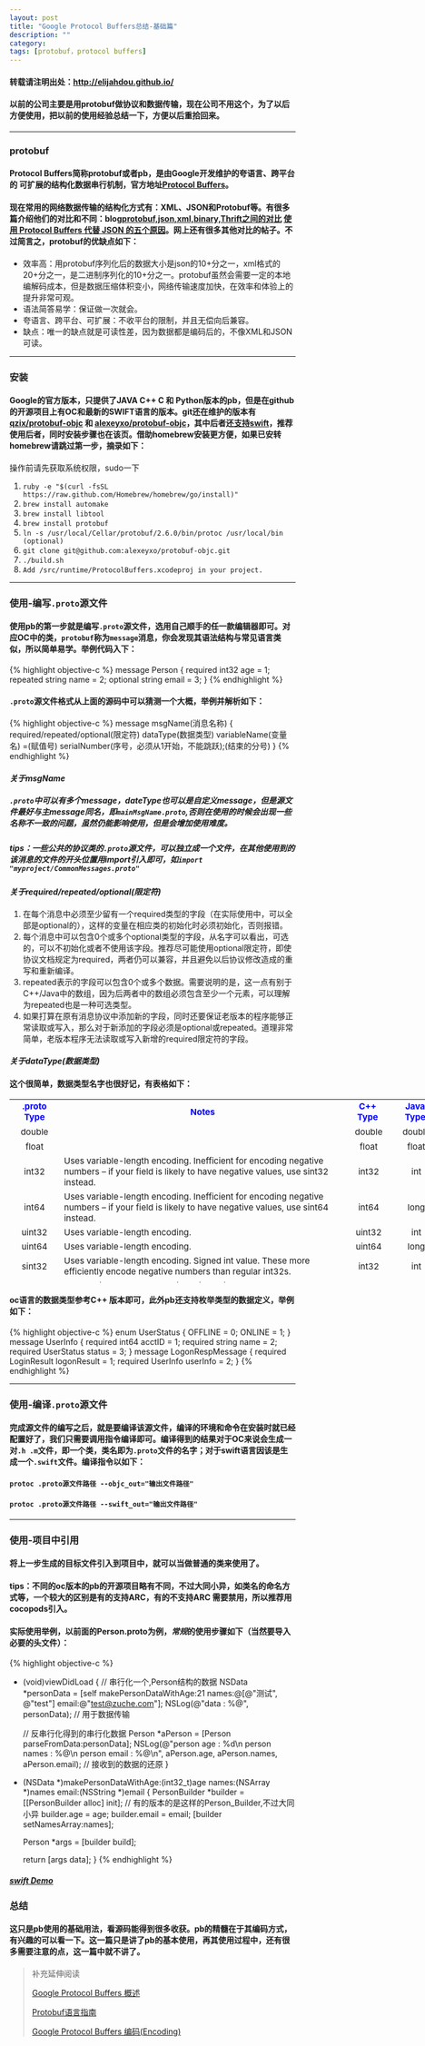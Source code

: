 ```yaml
---
layout: post
title: "Google Protocol Buffers总结-基础篇"
description: ""
category: 
tags: [protobuf，protocol buffers]
---
```


#### 转载请注明出处：http://elijahdou.github.io/

#### 以前的公司主要是用protobuf做协议和数据传输，现在公司不用这个，为了以后方便使用，把以前的使用经验总结一下，方便以后重拾回来。

***

### protobuf

#### Protocol Buffers简称protobuf或者pb，是由Google开发维护的夸语言、跨平台的 可扩展的结构化数据串行机制，官方地址[Protocol Buffers](https://developers.google.com/protocol-buffers/)。

#### 现在常用的网络数据传输的结构化方式有：XML、JSON和Protobuf等。有很多篇介绍他们的对比和不同：blog[protobuf,json,xml,binary,Thrift之间的对比](http://blog.sina.com.cn/s/blog_406127500102uy6e.html) [使用 Protocol Buffers 代替 JSON 的五个原因](http://www.oschina.net/translate/choose-protocol-buffers)。网上还有很多其他对比的帖子。不过简言之，protobuf的优缺点如下：
- 效率高：用protobuf序列化后的数据大小是json的10+分之一，xml格式的20+分之一，是二进制序列化的10+分之一。protobuf虽然会需要一定的本地编解码成本，但是数据压缩体积变小，网络传输速度加快，在效率和体验上的提升非常可观。
- 语法简答易学：保证做一次就会。
- 夸语言、跨平台、可扩展：不收平台的限制，并且无偿向后兼容。
- 缺点：唯一的缺点就是可读性差，因为数据都是编码后的，不像XML和JSON可读。

********

### 安装

#### Google的官方版本，只提供了JAVA C++ C 和 Python版本的pb，但是在github的开源项目上有OC和最新的SWIFT语言的版本。git还在维护的版本有[qzix/protobuf-objc](https://github.com/qzix/protobuf-objc) 和 [alexeyxo/protobuf-objc](https://github.com/alexeyxo/protobuf-objc)，其中后者还[支持swift](http://protobuf.io/#swift)，推荐使用后者，同时安装步骤也在该页。借助homebrew安装更方便，如果已安转homebrew请跳过第一步，摘录如下：

操作前请先获取系统权限，sudo一下

1. `ruby -e "$(curl -fsSL https://raw.github.com/Homebrew/homebrew/go/install)"`
2. `brew install automake`
3. `brew install libtool`
4. `brew install protobuf`
5. `ln -s /usr/local/Cellar/protobuf/2.6.0/bin/protoc /usr/local/bin (optional)`
6. `git clone git@github.com:alexeyxo/protobuf-objc.git`
7. `./build.sh`
8. `Add /src/runtime/ProtocolBuffers.xcodeproj in your project.`

******

### 使用-编写`.proto`源文件

#### 使用pb的第一步就是编写`.proto`源文件，选用自己顺手的任一款编辑器即可。对应OC中的类，`protobuf`称为`message`消息，你会发现其语法结构与常见语言类似，所以简单易学。举例代码入下：
{% highlight objective-c %}
message Person {
    required int32 age = 1;
    repeated string name = 2;
    optional string email = 3;
}
{% endhighlight %}

#### `.proto`源文件格式从上面的源码中可以猜测一个大概，举例并解析如下：
{% highlight objective-c %}
message msgName(消息名称) {
    required/repeated/optional(限定符) dataType(数据类型) variableName(变量名) =(赋值号) serialNumber(序号，必须从1开始，不能跳跃);(结束的分号)
}
{% endhighlight %}

#### ***关于msgName***
##### `.proto`中可以有多个message，dateType也可以是自定义message，但是源文件最好与主message同名，即`mainMsgName.proto`,否则在使用的时候会出现一些名称不一致的问题，虽然仍能影响使用，但是会增加使用难度。

##### tips：一些公共的协议类的`.proto`源文件，可以独立成一个文件，在其他使用到的该消息的文件的开头位置用import引入即可，如`import "myproject/CommonMessages.proto"`

#### ***关于required/repeated/optional(限定符)***
1. 在每个消息中必须至少留有一个required类型的字段（在实际使用中，可以全部是optional的），这样的变量在相应类的初始化时必须初始化，否则报错。 
2. 每个消息中可以包含0个或多个optional类型的字段，从名字可以看出，可选的，可以不初始化或者不使用该字段。推荐尽可能使用optional限定符，即使协议文档规定为required，两者仍可以兼容，并且避免以后协议修改造成的重写和重新编译。
3. repeated表示的字段可以包含0个或多个数据。需要说明的是，这一点有别于C++/Java中的数组，因为后两者中的数组必须包含至少一个元素，可以理解为repeated也是一种可选类型。
4. 如果打算在原有消息协议中添加新的字段，同时还要保证老版本的程序能够正常读取或写入，那么对于新添加的字段必须是optional或repeated。道理非常简单，老版本程序无法读取或写入新增的required限定符的字段。

#### ***关于dataType(数据类型)***

#### 这个很简单，数据类型名字也很好记，有表格如下：
<table style="width: 760px; height: 323px;" border="0" align="center">
<tbody>
<tr>
<td style="text-align: center;"><span style="color: #0000ff;"><strong><span style="font-size: 15px;">.proto Type</span></strong></span></td>
<td style="text-align: center;"><span style="color: #0000ff;"><strong><span style="font-size: 15px;">Notes</span></strong></span></td>
<td style="text-align: center;"><span style="color: #0000ff;"><strong><span style="font-size: 15px;">C++ Type</span></strong></span></td>
<td style="text-align: center;"><span style="color: #0000ff;"><strong><span style="font-size: 15px;">Java Type</span></strong></span></td>
</tr>
<tr>
<td style="text-align: center;"><span style="font-size: 15px;">double</span></td>
<td>&nbsp;</td>
<td style="text-align: center;"><span style="font-size: 15px;">&nbsp;double</span></td>
<td style="text-align: center;"><span style="font-size: 15px;">&nbsp;double</span></td>
</tr>
<tr>
<td style="text-align: center;"><span style="font-size: 15px;">float</span></td>
<td>&nbsp;</td>
<td style="text-align: center;"><span style="font-size: 15px;">&nbsp;float</span></td>
<td style="text-align: center;"><span style="font-size: 15px;">&nbsp;float</span></td>
</tr>
<tr>
<td style="text-align: center;"><span style="font-size: 15px;">int32</span></td>
<td><span style="font-size: 15px;">Uses variable-length encoding. Inefficient for encoding negative numbers &ndash; if your field is likely to have negative values, use sint32 instead.</span></td>
<td style="text-align: center;"><span style="font-size: 15px;">&nbsp;int32</span></td>
<td style="text-align: center;"><span style="font-size: 15px;">&nbsp;int</span></td>
</tr>
<tr>
<td style="text-align: center;"><span style="font-size: 15px;">int64</span></td>
<td><span style="font-size: 15px;">Uses variable-length encoding. Inefficient for encoding negative numbers &ndash; if your field is likely to have negative values, use sint64 instead.</span></td>
<td style="text-align: center;"><span style="font-size: 15px;">&nbsp;int64</span></td>
<td style="text-align: center;"><span style="font-size: 15px;">&nbsp;long</span></td>
</tr>
<tr>
<td style="text-align: center;"><span style="font-size: 15px;">uint32</span></td>
<td><span style="font-size: 15px;">Uses variable-length encoding.</span></td>
<td style="text-align: center;"><span style="font-size: 15px;">&nbsp;uint32</span></td>
<td style="text-align: center;"><span style="font-size: 15px;">&nbsp;int</span></td>
</tr>
<tr>
<td style="text-align: center;"><span style="font-size: 15px;">uint64</span></td>
<td><span style="font-size: 15px;">Uses variable-length encoding.</span></td>
<td style="text-align: center;"><span style="font-size: 15px;">&nbsp;uint64</span></td>
<td style="text-align: center;"><span style="font-size: 15px;">&nbsp;long</span></td>
</tr>
<tr>
<td style="text-align: center;"><span style="font-size: 15px;">sint32</span></td>
<td><span style="font-size: 15px;">Uses variable-length encoding. Signed int value. These more efficiently encode negative numbers than regular int32s.</span></td>
<td style="text-align: center;"><span style="font-size: 15px;">&nbsp;int32</span></td>
<td style="text-align: center;"><span style="font-size: 15px;">&nbsp;int</span></td>
</tr>
<tr>
<td style="text-align: center;"><span style="font-size: 15px;">sint64</span></td>
<td><span style="font-size: 15px;">Uses variable-length encoding. Signed int value. These more efficiently encode negative numbers than regular int64s.&nbsp;</span></td>
<td style="text-align: center;"><span style="font-size: 15px;">&nbsp;int64</span></td>
<td style="text-align: center;"><span style="font-size: 15px;">&nbsp;long</span></td>
</tr>
<tr>
<td style="text-align: center;"><span style="font-size: 15px;">fixed32</span></td>
<td><span style="font-size: 15px;">Always four bytes. More efficient than uint32 if values are often greater than 2<sup>28</sup>.&nbsp;</span></td>
<td style="text-align: center;"><span style="font-size: 15px;">&nbsp;uint32</span></td>
<td style="text-align: center;"><span style="font-size: 15px;">&nbsp;int</span></td>
</tr>
<tr>
<td style="text-align: center;"><span style="font-size: 15px;">fixed64</span></td>
<td><span style="font-size: 15px;">Always eight bytes. More efficient than uint64 if values are often greater than 2<sup>56</sup>.</span></td>
<td style="text-align: center;"><span style="font-size: 15px;">&nbsp;uint64</span></td>
<td style="text-align: center;"><span style="font-size: 15px;">&nbsp;long</span></td>
</tr>
<tr>
<td style="text-align: center;"><span style="font-size: 15px;">sfixed32</span></td>
<td><span style="font-size: 15px;">Always four bytes.</span></td>
<td style="text-align: center;"><span style="font-size: 15px;">&nbsp;int32</span></td>
<td style="text-align: center;"><span style="font-size: 15px;">&nbsp;int</span></td>
</tr>
<tr>
<td style="text-align: center;"><span style="font-size: 15px;">sfixed64</span></td>
<td><span style="font-size: 15px;">Always eight bytes.</span></td>
<td style="text-align: center;"><span style="font-size: 15px;">&nbsp;int64</span></td>
<td style="text-align: center;"><span style="font-size: 15px;">&nbsp;long</span></td>
</tr>
<tr>
<td style="text-align: center;"><span style="font-size: 15px;">bool</span></td>
<td><span style="font-size: 15px;">&nbsp;</span></td>
<td style="text-align: center;"><span style="font-size: 15px;">&nbsp;bool</span></td>
<td style="text-align: center;"><span style="font-size: 15px;">&nbsp;boolean</span></td>
</tr>
<tr>
<td style="text-align: center;"><span style="font-size: 15px;">string</span></td>
<td><span style="font-size: 15px;">A string must always contain UTF-8 encoded or 7-bit ASCII text.</span></td>
<td style="text-align: center;"><span style="font-size: 15px;">&nbsp;string</span></td>
<td style="text-align: center;"><span style="font-size: 15px;">&nbsp;String</span></td>
</tr>
<tr>
<td style="text-align: center;"><span style="font-size: 15px;">bytes</span></td>
<td><span style="font-size: 15px;">May contain any arbitrary sequence of bytes.</span></td>
<td style="text-align: center;"><span style="font-size: 15px;">string</span></td>
<td style="text-align: center;"><span style="font-size: 15px;">ByteString</span></td>
</tr>
</tbody>
</table>

#### oc语言的数据类型参考C++ 版本即可，此外pb还支持枚举类型的数据定义，举例如下：
{% highlight objective-c %}
enum UserStatus {
     OFFLINE = 0;
     ONLINE = 1;
}
message UserInfo {
    required int64 acctID = 1;
    required string name = 2;
    required UserStatus status = 3;
}
message LogonRespMessage {
    required LoginResult logonResult = 1;
    required UserInfo userInfo = 2;
}
{% endhighlight %}

*******

### 使用-编译`.proto`源文件

#### 完成源文件的编写之后，就是要编译该源文件，编译的环境和命令在安装时就已经配置好了，我们只需要调用指令编译即可。编译得到的结果对于OC来说会生成一对`.h .m`文件，即一个类，类名即为`.proto`文件的名字；对于swift语言因该是生成一个`.swift`文件。编译指令以如下：

#### `protoc .proto源文件路径 --objc_out="输出文件路径"`

#### `protoc .proto源文件路径 --swift_out="输出文件路径"`

*****

### 使用-项目中引用

#### 将上一步生成的目标文件引入到项目中，就可以当做普通的类来使用了。

#### tips：不同的oc版本的pb的开源项目略有不同，不过大同小异，如类名的命名方式等，一个较大的区别是有的支持ARC，有的不支持ARC 需要禁用，所以推荐用cocopods引入。

#### 实际使用举例，以前面的Person.proto为例，*常规*的使用步骤如下（当然要导入必要的头文件）：
{% highlight objective-c %}
- (void)viewDidLoad 
{
    // 串行化一个,Person结构的数据
    NSData *personData = [self makePersonDataWithAge:21
                                               names:@[@"测试", @"test"]
                                               email:@"test@zuche.com"];
    NSLog(@"data : %@", personData); // 用于数据传输
    
    // 反串行化得到的串行化数据
    Person *aPerson = [Person parseFromData:personData];
    NSLog(@"person age : %d\n person names : %@\n person email : %@\n", aPerson.age, aPerson.names, aPerson.email);  // 接收到的数据的还原
}


- (NSData *)makePersonDataWithAge:(int32_t)age names:(NSArray *)names email:(NSString *)email
{
    PersonBuilder *builder = [[PersonBuilder alloc] init]; // 有的版本的是这样的Person_Builder,不过大同小异
    builder.age = age;
    builder.email = email;
    [builder setNamesArray:names];
    
    Person *args = [builder build];
    
    return [args data];
}
{% endhighlight %}


#### [***swift Demo***](http://stackoverflow.com/questions/30782285/how-to-generate-swift-files-for-protobuf)

### 总结

#### 这只是pb使用的基础用法，看源码能得到很多收获。pb的精髓在于其编码方式，有兴趣的可以看一下。这一篇只是讲了pb的基本使用，再其使用过程中，还有很多需要注意的点，这一篇中就不讲了。

> 补充延伸阅读
>
> [Google Protocol Buffers 概述](http://shitouer.cn/2013/04/google-protocol-buffers-overview/)
>
> [Protobuf语言指南](http://www.cnblogs.com/dkblog/archive/2012/03/27/2419010.html)
>
> [Google Protocol Buffers 编码(Encoding)](http://www.cnblogs.com/shitouer/archive/2013/04/12/3017381.html)
> 







